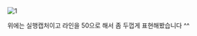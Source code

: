 ![1](https://user-images.githubusercontent.com/49302859/79625538-b6189b00-8164-11ea-8ba2-5422b2d59ceb.PNG)

위에는 실행캡처이고 라인을 50으로 해서 좀 두껍게 표현해봤습니다 ^^
